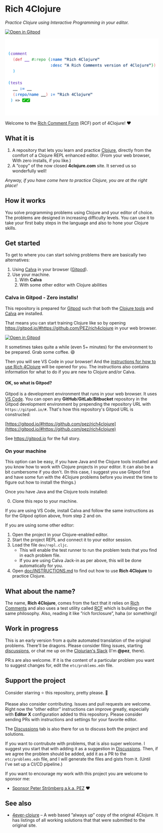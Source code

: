 # Rich 4Clojure 

*Practice Clojure using Interactive Programming in your editor.*
 
 [![Open in Gitpod](https://gitpod.io/button/open-in-gitpod.svg)](https://gitpod.io/#https://github.com/pez/rich4clojure)


![Rich 4Clojure](doc/images/rich4clojure-header.png)

Welcome to the [Rich Comment Form](https://calva.io/rich-comments/) (RCF) port of 4Clojure! ❤️

## What it is

1. A repository that lets you learn and practice [Clojure](https://clojure.org), directly from the comfort of a Clojure REPL enhanced editor. (From your web browser, With zero installs, if you like.)
2. A ”copy” of the now closed **4clojure.com** site. It served us so wonderfully well!

_Anyway, if you have come here to practice Clojure, you are at the right place!_

## How it works

You solve programming problems using Clojure and your editor of choice. The problems are designed in increasing difficulty levels. You can use it to take your first baby steps in the language and also to hone your Clojure skills.

## Get started

To get to where you can start solving problems there are basically two alternatives:

1. Using [Calva](https://calva.io) in your browser ([Gitpod](https://gitpod.io)).
1. Use your machine.
    1. With **Calva**
    1. With some other editor with Clojure abilities

### Calva in Gitpod - Zero installs!

This repository is prepared for [Gitpod](https://gitpod.io) such that both the [Clojure tools](https://clojure.org/guides/deps_and_cli) and [Calva](https://calva.io) are installed.

That means you can start training Clojure like so by opening https://gitpod.io/#https://github.com/PEZ/rich4clojure in your web browser.

[![Open in Gitpod](https://gitpod.io/button/open-in-gitpod.svg)](https://gitpod.io/#https://github.com/pez/rich4clojure)

It sometimes takes quite a while (even 5+ minutes) for the environment to be prepared. Grab some coffee. 😄

Then you will see VS Code in your browser! And the [instructions for how to use Rich 4Clojure](doc/INSTRUCTIONS.md) will be opened for you. The instructions also contains information for what to do if you are new to Clojure and/or Calva.

#### OK, so what is Gitpod?

Gitpod is a development environment that runs in your web browser. It uses [VS Code](https://code.visualstudio.com). You can open any **GitHub**/**GitLab**/**Bitbucket** repository in the Gitpod development environment by prepending the repository URL with `https://gitpod.io/#`. That's how this repository's Gitpod URL is constructed:

[https://gitpod.io/#https://github.com/pez/rich4clojure](https://gitpod.io/#https://github.com/pez/rich4clojure)

See https://gitpod.io for the full story.

### On your machine

This option can be easy, if you have Java and the Clojure tools installed and you know how to work with Clojure projects in your editor. It can also be a bit cumbersome if you don't. (In this case, I suggest you use Gitpod first and have some fun with the 4Clojure problems before you invest the time to figure out how to install the things.)

Once you have Java and the Clojure tools installed:

0. Clone this repo to your machine.

If you are using VS Code, install Calva and follow the same instructions as for the Gitpod option above, from step 2 and on.

If you are using some other editor:

1. Open the project in your Clojure-enabled editor.
1. Start the project REPL and connect it to your editor session.
1. Load the file `dev/repl.cljc`.
    * This will enable the test runner to run the problem tests that you find in each problem file.
    * If you are using Calva Jack-in as per above, this will be done automatically for you.
1. Open [doc/INSTRUCTIONS.md](INSTRUCTIONS.md) to find out how to use **Rich 4Clojure** to practice Clojure.

## What about the name?

The name, **Rich 4Clojure**, comes from the fact that it relies on [Rich Comments](https://calva.io/rich-comments/) and also uses a test utility called [RCF](https://github.com/hyperfiddle/rcf) which is building on the same philosophy. Also, reading it like ”rich forclosure”, haha (or something)!

## Work in progress

This is an early version from a quite automated translation of the original problems. There'll be dragons. Please consider filing issues, starting [discussions](https://github.com/PEZ/rich4clojure/discussions), or chat me up on the [Clojurian's Slack](http://clojurians.net/) (I'm **@pez**, there).

PR:s are also welcome. If it is the content of a particular problem you want to suggest changes for, edit the `etc/problems.edn` file.

## Support the project

Consider starring ⭐ this repository, pretty please. 🙏

Please also consider contributing. Issues and pull requests are welcome. Right now the ”other editor” instructions can improve greatly, especially with **Editor X** configuration added to this repository. Please consider sending PRs with instructions and settings for your favorite editor.

The [Discussions](https://github.com/PEZ/rich4clojure/discussions) tab is also there for us to discuss both the project and solutions.

If you want to contrubute with problems, that is also super welcome. I suggest you start that with adding it as a suggestion in [Discussions](https://github.com/PEZ/rich4clojure/discussions). Then, if we agree the problem should be added, add it as a PR to the `etc/problems.edn` file, and I will generate the files and gists from it. (Until I've set up a CI/CD pipeline.)

If you want to encourage my work with this project you are welcome to sponsor me:

* [Sponsor Peter Strömberg a.k.a. PEZ](https://github.com/sponsors/PEZ) ❤️

## See also

* [4ever-clojure](https://4clojure.oxal.org) – A web based ”always up” copy of the original 4Clojure. It has listings of all working solutions that that were submitted to the original site.